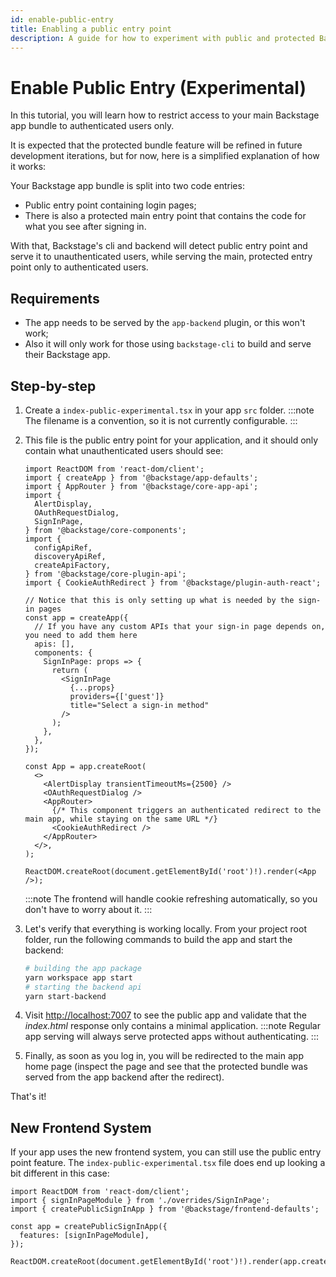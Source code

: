 ```yaml
---
id: enable-public-entry
title: Enabling a public entry point
description: A guide for how to experiment with public and protected Backstage app bundles
---
```


# Enable Public Entry (Experimental)

In this tutorial, you will learn how to restrict access to your main Backstage app bundle to authenticated users only.

It is expected that the protected bundle feature will be refined in future development iterations, but for now, here is a simplified explanation of how it works:

Your Backstage app bundle is split into two code entries:

- Public entry point containing login pages;
- There is also a protected main entry point that contains the code for what you see after signing in.

With that, Backstage's cli and backend will detect public entry point and serve it to unauthenticated users, while serving the main, protected entry point only to authenticated users.

## Requirements

- The app needs to be served by the `app-backend` plugin, or this won't work;
- Also it will only work for those using `backstage-cli` to build and serve their Backstage app.

## Step-by-step

1. Create a `index-public-experimental.tsx` in your app `src` folder.
   :::note
   The filename is a convention, so it is not currently configurable.
   :::

2. This file is the public entry point for your application, and it should only contain what unauthenticated users should see:

   ```tsx title="in packages/app/src/index-public-experimental.tsx"
   import ReactDOM from 'react-dom/client';
   import { createApp } from '@backstage/app-defaults';
   import { AppRouter } from '@backstage/core-app-api';
   import {
     AlertDisplay,
     OAuthRequestDialog,
     SignInPage,
   } from '@backstage/core-components';
   import {
     configApiRef,
     discoveryApiRef,
     createApiFactory,
   } from '@backstage/core-plugin-api';
   import { CookieAuthRedirect } from '@backstage/plugin-auth-react';

   // Notice that this is only setting up what is needed by the sign-in pages
   const app = createApp({
     // If you have any custom APIs that your sign-in page depends on, you need to add them here
     apis: [],
     components: {
       SignInPage: props => {
         return (
           <SignInPage
             {...props}
             providers={['guest']}
             title="Select a sign-in method"
           />
         );
       },
     },
   });

   const App = app.createRoot(
     <>
       <AlertDisplay transientTimeoutMs={2500} />
       <OAuthRequestDialog />
       <AppRouter>
         {/* This component triggers an authenticated redirect to the main app, while staying on the same URL */}
         <CookieAuthRedirect />
       </AppRouter>
     </>,
   );

   ReactDOM.createRoot(document.getElementById('root')!).render(<App />);
   ```

   :::note
   The frontend will handle cookie refreshing automatically, so you don't have to worry about it.
   :::

3. Let's verify that everything is working locally. From your project root folder, run the following commands to build the app and start the backend:

   ```sh
   # building the app package
   yarn workspace app start
   # starting the backend api
   yarn start-backend
   ```

4. Visit <http://localhost:7007> to see the public app and validate that the _index.html_ response only contains a minimal application.
   :::note
   Regular app serving will always serve protected apps without authenticating.
   :::

5. Finally, as soon as you log in, you will be redirected to the main app home page (inspect the page and see that the protected bundle was served from the app backend after the redirect).

That's it!

## New Frontend System

If your app uses the new frontend system, you can still use the public entry point feature. The `index-public-experimental.tsx` file does end up looking a bit different in this case:

```tsx title="in packages/app/src/index-public-experimental.tsx"
import ReactDOM from 'react-dom/client';
import { signInPageModule } from './overrides/SignInPage';
import { createPublicSignInApp } from '@backstage/frontend-defaults';

const app = createPublicSignInApp({
  features: [signInPageModule],
});

ReactDOM.createRoot(document.getElementById('root')!).render(app.createRoot());
```
